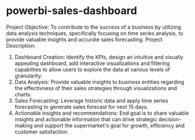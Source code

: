 # powerbi-sales-dashboard
Project Objective: To contribute to the success of a business by utilizing data analysis techniques, specifically focusing on time series analysis, to provide valuable insights and accurate sales forecasting.
Project Description:
1. Dashboard Creation: Identify the KPIs, design an intuitive and visually appealing dashboard, add interactive visualizations and filtering capabilties to allow users to explore the data at various levels of granularity.
2. Data Analysis: Provide valuable insights to business entities regarding the effectivness of their sales strategies through visualizations and charts.
3. Sales Forecasting: Leverage historic data and apply time series forecasting to generate sales forecast for next 15 days.
4. Actionable insights and recommendations: End goal is to share valuable insights and actionable information that can drive strategic decision-making and support the supermarket's goal for growth, efficiency and customer satisfaction.

